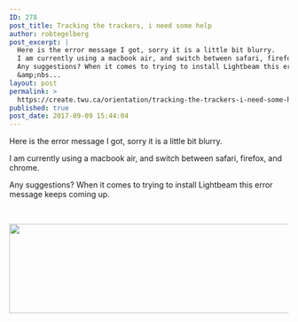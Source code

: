```yaml
---
ID: 278
post_title: Tracking the trackers, i need some help
author: robtegelberg
post_excerpt: |
  Here is the error message I got, sorry it is a little bit blurry.
  I am currently using a macbook air, and switch between safari, firefox, and chrome.
  Any suggestions? When it comes to trying to install Lightbeam this error message keeps coming up.
  &amp;nbs...
layout: post
permalink: >
  https://create.twu.ca/orientation/tracking-the-trackers-i-need-some-help/
published: true
post_date: 2017-09-09 15:44:04
---
```

<p>Here is the error message I got, sorry it is a little bit blurry.</p>
<p>I am currently using a macbook air, and switch between safari, firefox, and chrome.</p>
<p>Any suggestions? When it comes to trying to install Lightbeam this error message keeps coming up.</p>
<p>&nbsp;</p>
<p><img class="alignnone  wp-image-29" src="http://create.twu.ca/robtegelberg/files/2017/09/Screen-Shot-2017-09-09-at-3.37.32-PM-300x87.png" alt="" width="559" height="162" srcset="https://create.twu.ca/robtegelberg/files/2017/09/Screen-Shot-2017-09-09-at-3.37.32-PM-300x87.png 300w, https://create.twu.ca/robtegelberg/files/2017/09/Screen-Shot-2017-09-09-at-3.37.32-PM-676x196.png 676w, https://create.twu.ca/robtegelberg/files/2017/09/Screen-Shot-2017-09-09-at-3.37.32-PM.png 696w" sizes="(max-width: 559px) 100vw, 559px" /></p>